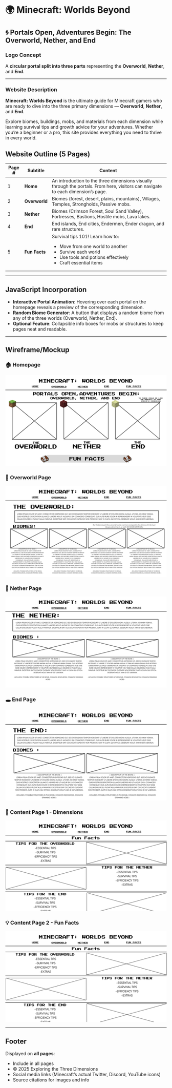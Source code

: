 
# 🌍 Minecraft: Worlds Beyond

## 🌀 Portals Open, Adventures Begin: The Overworld, Nether, and End

### Logo Concept
A **circular portal split into three parts** representing the **Overworld**, **Nether**, and **End**.

---

### Website Description
**Minecraft: Worlds Beyond** is the ultimate guide for Minecraft gamers who are ready to dive into the three primary dimensions — **Overworld**, **Nether**, and **End**.  

Explore biomes, buildings, mobs, and materials from each dimension while learning survival tips and growth advice for your adventures. Whether you’re a beginner or a pro, this site provides everything you need to thrive in every world.



## Website Outline (5 Pages)

| **Page #** | **Subtitle**      | **Content** |
|------------|----------|------------------------|
|1 | **Home**       | An introduction to the three dimensions visually through the portals. From here, visitors can navigate to each dimension’s page. |
|2 | **Overworld**  | Biomes (forest, desert, plains, mountains), Villages, Temples, Strongholds, Passive mobs. |
|3 | **Nether**     | Biomes (Crimson Forest, Soul Sand Valley), Fortresses, Bastions, Hostile mobs, Lava lakes. |
|4 | **End**        | End islands, End cities, Endermen, Ender dragon, and rare structures. |
|5 | **Fun Facts**  | Survival tips 101! Learn how to: <ul><li>Move from one world to another</li><li>Survive each world</li><li>Use tools and potions effectively</li><li>Craft essential items</li></ul> |

---

## JavaScript Incorporation 
- **Interactive Portal Animation**: Hovering over each portal on the homepage reveals a preview of the corresponding dimension.  
- **Random Biome Generator**: A button that displays a random biome from any of the three worlds (Overworld, Nether, End).  
- **Optional Feature**: Collapsible info boxes for mobs or structures to keep pages neat and readable.  

---

## Wireframe/Mockup
### 🏠 Homepage
![Homepage Wireframe](./images/Homepage.png)

### 🌳 Overworld Page
![Overworld Wireframe](./images/TheOverworld.png)

### 🌋 Nether Page
![Nether Wireframe](./images/TheNether.png)

### 🕳️ End Page
![End Wireframe](./images/TheEnd.png)

### 📘 Content Page 1 - Dimensions
![Dimensions Wireframe](./images/Dimensions.png)

### 💡 Content Page 2 - Fun Facts
![Fun Facts Wireframe](./images/FunFacts.png)

---

## Footer
Displayed on **all pages**:
<ul>
<li>Include in all pages
<li>© 2025 Exploring the Three Dimensions
<li>Social media links (Minecraft’s actual Twitter, Discord, YouTube icons)
<li>Source citations for images and info
</ul>

